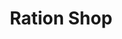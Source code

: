 ---
title: "Ration Shop"
url: /elavumthitta/ration-shop-kozhencherry-ambalakkadavu-road/
shop: Lebensmittel
---